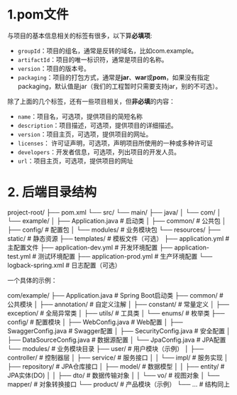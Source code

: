 # 1.pom文件

与项目的基本信息相关的标签有很多，以下算**必填项**:

- `groupId`：项目的组名，通常是反转的域名，比如com.example。
- `artifactId`：项目的唯一标识符，通常是项目的名称。
- `version`：项目的版本号。
- `packaging`：项目的打包方式，通常是**jar**、**war**或**pom**，如果没有指定packaging，默认值是jar（我们的工程暂时只需要支持jar，别的不可选）。

除了上面的几个标签，还有一些项目相关，但**非必填**的内容：

- `name`：项目名，可选项，提供项目的简短名称
- `description`：项目描述，可选项，提供项目的详细描述。
- `version`：项目主页，可选项，提供项目的网址。
- `licenses`： 许可证声明，可选项，声明项目所使用的一种或多种许可证
- `developers`：开发者信息，可选项，列出项目的开发人员。
- `url`：项目主页，可选项，提供项目的网址

# 2. 后端目录结构

 project-root/
├── pom.xml
└── src/
└── main/
├── java/
│ └── com/
│ └── example/
│ ├── Application.java # 启动类
│ ├── common/ # 公共包
│ ├── config/ # 配置包
│ └── modules/ # 业务模块包
└── resources/
├── static/ # 静态资源
├── templates/ # 模板文件（可选）
├── application.yml # 主配置文件
├── application-dev.yml # 开发环境配置
├── application-test.yml # 测试环境配置
├── application-prod.yml # 生产环境配置
└── logback-spring.xml # 日志配置（可选） 

一个具体的示例：

 com/example/
├── Application.java # Spring Boot启动类
├── common/ # 公共模块
│ ├── annotation/ # 自定义注解
│ ├── constant/ # 常量定义
│ ├── exception/ # 全局异常类
│ ├── utils/ # 工具类
│ └── enums/ # 枚举类
├── config/ # 配置模块
│ ├── WebConfig.java # Web配置
│ ├── SwaggerConfig.java # Swagger配置
│ ├── SecurityConfig.java # 安全配置
│ ├── DataSourceConfig.java # 数据源配置
│ └── JpaConfig.java # JPA配置
└── modules/ # 业务模块目录
├── user/ # 用户模块（示例）
│ ├── controller/ # 控制器层
│ ├── service/ # 服务接口
│ │ └── impl/ # 服务实现
│ ├── repository/ # JPA仓库接口
│ ├── model/ # 数据模型
│ │ ├── entity/ # JPA实体(DO)
│ │ ├── dto/ # 数据传输对象
│ │ └── vo/ # 视图对象
│ └── mapper/ # 对象转换接口
└── product/ # 产品模块（示例）
└── ... # 结构同上 